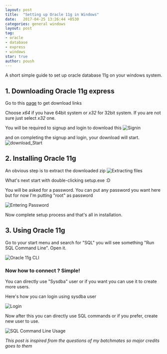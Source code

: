 ```yaml
---
layout: post
title:  "Setting up Oracle 11g in Windows"
date:   2017-04-25 13:26:44 +0530
categories: general windows
layout: post
tag:
- oracle
- database
- express
- windows
star: true
author: poush
---
```


A short simple guide to set up oracle database 11g on your windows system.

## 1. Downloading Oracle 11g express
Go to this [page](http://www.oracle.com/technetwork/database/database-technologies/express-edition/downloads/index.html) to get download links 


Choose *x64* if you have 64bit system or *x32* for 32bit system. If you are not sure just select *x32* one. 

You will be required to signup and login to download this
 ![Signin](https://www.dropbox.com/s/lo2fjnqbbd9y5so/Capture-2.PNG?dl=1)

and on completing the signup and login, your download will start.
![download_Start](https://www.dropbox.com/s/0tcuqeazmueeqyi/Capture-1.PNG?dl=1)


## 2. Installing Oracle 11g
An obvious step is to extract the downloaded zip
![Extracting files](https://www.dropbox.com/s/d64md9pi22xnkeg/Capture-4.PNG?dl=1)

What's next start with double-clicking setup.exe :D

You will be asked for a password. You can put any password you want here but for now I'm putting "root" as password

![Entering Password](https://www.dropbox.com/s/105wqecbzr6xcqs/Capture-6.PNG?dl=1)

Now complete setup process and that's all in installation.

## 3. Using Oracle 11g

Go to your start menu and search for "SQL" you will see something "Run SQL Command Line". Open it.

![Oracle 11g CLI](https://www.dropbox.com/s/9kolfs8fdcej2d0/Capture-7.PNG?dl=1)

### Now how to connect ? Simple!
You can directly use "Sysdba" user or if you want you can use it to create more users.

Here's how you can login using sysdba user

![Login](https://www.dropbox.com/s/ma6w6h9h6hjc1l8/Capture-8.PNG?dl=1)

Now after this you can directly use SQL commands or if you prefer, create new user to use.

![SQL Command Line Usage](https://www.dropbox.com/s/oj28p2wp6gw0r9r/Capture-9.PNG?dl=1)

*This post is inspired from the questions of my batchmates so major credits goes to them*
